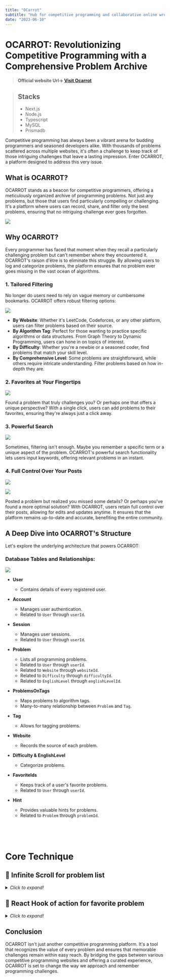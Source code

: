 ```yaml
---
title: "OCarrot"
subtitle: "Hub for competitive programming and collaborative online wrong-answer notebooks"
date: "2023-06-10"
---
```



# OCARROT: Revolutionizing Competitive Programming with a Comprehensive Problem Archive
> #### Official website Url->  [Visit Ocarrot](https://o-carrot.vercel.app/)


> ## Stacks
>
> - Next.js
> - Node.js
> - Typescript
> - MySQL
> - Prismadb

Competitive programming has always been a vibrant arena for budding programmers and seasoned developers alike. With thousands of problems scattered across multiple websites, it's often a challenge to keep track of those intriguing challenges that leave a lasting impression. Enter OCARROT, a platform designed to address this very issue.

## What is OCARROT?

OCARROT stands as a beacon for competitive programmers, offering a meticulously organized archive of programming problems. Not just any problems, but those that users find particularly compelling or challenging. It's a platform where users can record, share, and filter only the best problems, ensuring that no intriguing challenge ever goes forgotten.

![](https://lh3.googleusercontent.com/pw/AIL4fc8Ki8bIT2pj8g2d5BUJ330Fq-MjYr7nLSoXvrNt28ti1ODa0xQ647-E1aRZl3F6WcTYB5dVI5sThs6D_36K5IkusFGBBXKAm-S1esv9cX1QYfXzFak=w2400)

## Why OCARROT?

Every programmer has faced that moment when they recall a particularly challenging problem but can't remember where they encountered it. OCARROT's raison d'être is to eliminate this struggle. By allowing users to log and categorize problems, the platform ensures that no problem ever goes missing in the vast ocean of algorithms.


### 1. **Tailored Filtering**

No longer do users need to rely on vague memory or cumbersome bookmarks. OCARROT offers robust filtering options:

![](https://lh3.googleusercontent.com/pw/AIL4fc_JKFfgu41s_goKeCi2S6BLKl2UzToOU5XQSY4F8mJadOXpYv2xiql52tq8VyFsmOsXoEOEJ9rWsxxvY-7s6fS2yf6ePNoZapetcP_83voHEdJgF0w=w2400)

- **By Website**: Whether it's LeetCode, Codeforces, or any other platform, users can filter problems based on their source.
- **By Algorithm Tag**: Perfect for those wanting to practice specific algorithms or data structures. From Graph Theory to Dynamic Programming, users can hone in on topics of interest.
- **By Difficulty**: Whether you're a newbie or a seasoned coder, find problems that match your skill level.
- **By Comprehensive Level**: Some problems are straightforward, while others require intricate understanding. Filter problems based on how in-depth they are.



### 2. **Favorites at Your Fingertips**

![](https://lh3.googleusercontent.com/pw/AIL4fc-UmKRHAUuE52u_HP9Pfg9KejxvhThTBLoAf362HZzSvRfa0GXcv4c59qGiR70rZVFs0sjrkUkqlZbFsOl79otA2KocEn_9D-uU5k8f7Z32-8MxSvM=w2400)

Found a problem that truly challenges you? Or perhaps one that offers a unique perspective? With a single click, users can add problems to their favorites, ensuring they're always just a click away.

### 3. **Powerful Search**

![](https://lh3.googleusercontent.com/pw/AIL4fc9KWInj-DYVxzdwV9q_It77MqUK0x8xiW8lRb1Sr1-XpKCBsrmWazPy1Xat2a4zOJtNbrPoTZSQ4FAYKIxeJNIW7k179YYxARU-puNxs4_6nDJ3IOI=w2400)

Sometimes, filtering isn't enough. Maybe you remember a specific term or a unique aspect of the problem. OCARROT's powerful search functionality lets users input keywords, offering relevant problems in an instant.

### 4. **Full Control Over Your Posts**

![](https://lh3.googleusercontent.com/pw/AIL4fc8bVZT-tM2RlzH3_Rfn4rhIYQVO5znpKc1OmNF5njeAZswqoVEj4oXC67nJ5zkZUKGlc_39m-q7T3HhA6khkQY9phjMxtiVpJy5nlsXt48GVqBNEQQ=w2400)

![](https://lh3.googleusercontent.com/pw/AIL4fc-WF5eFUJPTEC9yCLzdec7I6gsLBrsd4cD0I76neXJWRQ2jebL2xRSoRwRQBMVcrKavsYbiDJTRdvTEtW6PlDUnKNdzZhY0RONXbuxVJ6kDnjeJqaE=w2400)


Posted a problem but realized you missed some details? Or perhaps you've found a more optimal solution? With OCARROT, users retain full control over their posts, allowing for edits and updates anytime. It ensures that the platform remains up-to-date and accurate, benefiting the entire community.


## A Deep Dive into OCARROT's Structure

Let's explore the underlying architecture that powers OCARROT:

### Database Tables and Relationships:

![](https://lh3.googleusercontent.com/pw/AIL4fc-Ty9SiRT-vXSiVE5UnMzUpvj1losK3KOrfOFsGqVs21wzAc95jDaDo_L_W84i-aIG_foUoq92Z6dBpYbzAE5KElnT5Q_vXKUFmVFeLf3Q2k670S9M=w2400)

- **User**
  - Contains details of every registered user.

- **Account**
  - Manages user authentication.
  - Related to `User` through `userId`.

- **Session**
  - Manages user sessions.
  - Related to `User` through `userId`.

- **Problem**
  - Lists all programming problems.
  - Related to `User` through `userId`.
  - Related to `Website` through `websiteId`.
  - Related to `Difficulty` through `difficultyId`.
  - Related to `EnglishLevel` through `englishLevelId`.

- **ProblemsOnTags**
  - Maps problems to algorithm tags.
  - Many-to-many relationship between `Problem` and `Tag`.
  
- **Tag**
  - Allows for tagging problems.

- **Website**
  - Records the source of each problem.
  
- **Difficulty & EnglishLevel**
  - Categorize problems.
  
- **FavoriteIds**
  - Keeps track of a user's favorite problems.
  - Related to `User` through `userId`.
  
- **Hint**
  - Provides valuable hints for problems.
  - Related to `Problem` through `problemId`.
  



<br><br><br>


# Core Technique


## 🔑 Infinite Scroll for problem list
<details>
<summary><i>Click to expand!</i></summary>

## Implementing Infinite Scroll in React

### Introduction

Infinite scrolling is a design pattern in which content is loaded continuously as the user scrolls down the page, eliminating the need for pagination. In this article, we'll walk through the implementation of infinite scrolling in a React component using the `react-intersection-observer` package.

### Infinite Scroll Component

The main component is `InfiniteProblemCards`, which is responsible for displaying problem cards and loading more when the user reaches the end of the list.

```jsx
const InfiniteProblemCards: React.FC<InfiniteProblemCardsProps> = ({ searchParams, currentUser }) => {
    const { problems, hasMore, setPage } = useFetchProblems({searchParams});
    const { ref, inView } = useInView({ threshold: 0 });
    
    useEffect(() => {
        if (inView && hasMore) {
            setPage(oldPage => oldPage + 1);
        }
    }, [inView, hasMore]);

    // Render problem cards here...

    return (
        //...
    );
};
```

Here's a breakdown of the code:

- `useFetchProblems`: A custom hook that fetches problems based on given search parameters.
- `useInView`: A hook from `react-intersection-observer` which gives us the `ref` and `inView` properties. The `ref` is attached to a div at the bottom of our list, and `inView` becomes `true` when this div becomes visible on the screen.
- `useEffect`: This effect checks if the div is in view and there are more problems to fetch. If both conditions are true, it increments the page number to fetch the next set of problems.

---

## Fetching Data for Infinite Scroll in React

### Introduction

Fetching data efficiently is crucial for a smooth infinite scrolling experience. In this article, we'll discuss the implementation of the `useFetchProblems` hook and the `getProblems` function, which together fetch problems based on search parameters.

### The useFetchProblems Hook

This custom hook manages the state of problems, the current page, and whether there are more problems to fetch.

```jsx
const useFetchProblems = ({ searchParams }: UseFetchProblemsProps) => {
    const [problems, setProblems] = useState<Problem[]>([]);
    const [page, setPage] = useState(1);
    const [hasMore, setHasMore] = useState(true);

    useEffect(() => {
        const fetchProblems = async (page: number) => {
            // Fetch problems...
        };
      
        fetchProblems(page);
    }, [page, searchParams]);

    return { problems, hasMore, setPage };
};
```

The main responsibilities of this hook are:

- Maintain the `problems`, `page`, and `hasMore` states.
- Define a `fetchProblems` function inside a `useEffect` that fetches problems based on the current page and search parameters.

### The getProblems Function

This function constructs the appropriate API URL using the `query-string` library and fetches problems.

```jsx
const getProblems = async (query: Query = {}): Promise<Problem[]> => {
    const url = qs.stringifyUrl({
        url: URL,
        query: { /* ... */ },
    });

    const res = await fetch(url);
    return res.json();
};
```

The function takes a query object as an argument, which contains filtering parameters such as `websiteId`, `tagId`, etc. It then constructs a URL with these parameters and makes a GET request to fetch problems.

---

## Conclusion

Infinite scrolling provides a seamless experience for users by continuously loading content as they scroll. By combining the `react-intersection-observer` library with efficient data fetching techniques, we can easily implement this feature in React applications.

</details>


## 🔑 React Hook of action for favorite problem
<details>
<summary><i>Click to expand!</i></summary>

## Article: Implementing a "Favorite" Feature in React

### Introduction

One of the most common features in modern web applications is the ability for users to mark content as their "favorite". This interaction is often represented by a heart or star icon. In this article, we'll explore the implementation of a "favorite" feature for problems using Next.js, React, and Prisma.

### The Hook: `useFavorite`

The core logic for the favorite functionality is encapsulated in a custom React hook called `useFavorite`. This hook manages the state and actions related to favoriting a problem.

#### Key Features of `useFavorite`:

1. **State Management**: The hook maintains the state for whether a problem is favorited (`hasFavorited`) and if an API request is currently being made (`isLoading`).
   
2. **Toggle Logic**: The `toggleFavorite` function handles the logic for either adding or removing a problem from the user's favorites. 
   
3. **User Authentication**: If a user is not authenticated, they are prompted to log in when they attempt to favorite a problem.

```jsx
const useFavorite = ({ problemId, currentUser }: IUseFavorite) => {
  // ... state definitions ...

  const toggleFavorite = useCallback(async (e: React.MouseEvent<HTMLDivElement>) => {
    e.stopPropagation();

    if (!currentUser) {
      return loginModal.onOpen();
    }
    setIsLoading(true);
    try {
        let request;
  
        if (hasFavorited) {
          request = () => axios.delete(`/api/favorites/${problemId}`);
        } else {
          request = () => axios.post(`/api/favorites/${problemId}`);
        }
  
        await request();
        router.refresh();
        toast.success('Like this problem!');
      } catch (error) {
        toast.error('Something went wrong.');
      } finally {
        setIsLoading(false);
      }
  }, 
  [
    currentUser, 
    hasFavorited, 
    problemId, 
    loginModal,
    router
  ]);

  return {
    hasFavorited,
    toggleFavorite,
    isLoading,
  }
}
```

### The Component: `HeartButton`

The `HeartButton` component is a visual representation of the "favorite" feature. Users can click on it to either add or remove a problem from their favorites.

```jsx
const HeartButton: React.FC<HeartButtonProps> = ({ 
    problemId,
    currentUser
}) => {
  const { hasFavorited, toggleFavorite, isLoading } = useFavorite({
    problemId,
    currentUser
  });

  // ... render logic ...

  return (
    <div 
      onClick={toggleFavorite}
      className="..."
    >
      // ... icon display logic ..
      { isLoading ? 
        hasFavorited ? <div className="font-semibold">unsaving...</div> :
        <div className="font-semibold">saving...</div>  :
        (
          <>
            <AiOutlineLike
              size={32}
              className="
                fill-white
                absolute
                -top-[2px]
                -right-[2px]
              "
            />
            <AiFillLike
              size={28}
              className={hasFavorited ? 'fill-rose-500' : 'fill-neutral-500/70'}
            />
          </>
        )
      }
    </div>
   );
}
```

### API Endpoints: `POST` and `DELETE`

The favorite functionality relies on two key API endpoints:

1. **POST**: Adds a problem to the user's favorites.
2. **DELETE**: Removes a problem from the user's favorites.

These endpoints interact with a Prisma model named `FavoriteIds` that stores the relationships between users and their favorited problems.

```ts
model FavoriteIds{
  id           String    @id @default(uuid())
  favoriteId   String
  user         User     @relation(fields: [userId], references: [id], onDelete: Cascade)
  userId       String

  @@index([userId])
}
```

The `POST` endpoint creates a new record in the `FavoriteIds` table linking the user to the problem they favorited. The `DELETE` endpoint removes this record, effectively "unfavoriting" the problem for the user.

### Conclusion

Implementing a "favorite" feature in a web application enhances user engagement and provides a more personalized experience. By using Next.js for server-side logic, React for the frontend, and Prisma for database interactions, developers can create an efficient and user-friendly favorite feature. Whether it's articles, images, or problems, the strategy remains consistent: manage state, provide visual feedback, and handle data operations efficiently.

</details>


## Conclusion

OCARROT isn't just another competitive programming platform. It's a tool that recognizes the value of every problem and ensures that memorable challenges remain within easy reach. By bridging the gaps between various competitive programming websites and offering a curated experience, OCARROT is set to change the way we approach and remember programming challenges.

